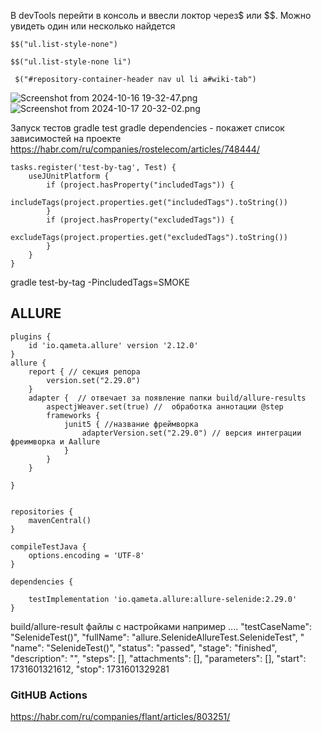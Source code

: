 

В devTools перейти в консоль и ввесли локтор через$ или $$. Можно увидеть один или несколько найдется

```$$("ul.list-style-none")```

```$$("ul.list-style-none li")```

``` $("#repository-container-header nav ul li a#wiki-tab")```

![Screenshot from 2024-10-16 19-32-47.png](src/test/resources/Screenshot%20from%202024-10-16%2019-32-47.png)
![Screenshot from 2024-10-17 20-32-02.png](src/test/resources/Screenshot%20from%202024-10-17%2020-32-02.png)

Запуск тестов
gradle test
gradle dependencies - покажет список зависимостей на проекте
https://habr.com/ru/companies/rostelecom/articles/748444/

```
tasks.register('test-by-tag', Test) {
    useJUnitPlatform {
        if (project.hasProperty("includedTags")) {
            includeTags(project.properties.get("includedTags").toString())
        }
        if (project.hasProperty("excludedTags")) {
            excludeTags(project.properties.get("excludedTags").toString())
        }
    }
}
```

gradle test-by-tag -PincludedTags=SMOKE

## ALLURE

```
plugins {
    id 'io.qameta.allure' version '2.12.0'
}
allure {
    report { // секция репора
        version.set("2.29.0")
    }
    adapter {  // отвечает за появление папки build/allure-results
        aspectjWeaver.set(true) //  обработка аннотации @step
        frameworks {
            junit5 { //название фреймворка
                adapterVersion.set("2.29.0") // версия интеграции фреимворка и Aallure
            }
        }
    }

}


repositories {
    mavenCentral()
}

compileTestJava {
    options.encoding = 'UTF-8'
}

dependencies {

    testImplementation 'io.qameta.allure:allure-selenide:2.29.0'
}
```

build/allure-result файлы с настройками
например ....
"testCaseName": "SelenideTest()",
"fullName": "allure.SelenideAllureTest.SelenideTest",
"
"name": "SelenideTest()",
"status": "passed",
"stage": "finished",
"description": "",
"steps": [],
"attachments": [],
"parameters": [],
"start": 1731601321612,
"stop": 1731601329281

### GitHUB Actions

https://habr.com/ru/companies/flant/articles/803251/